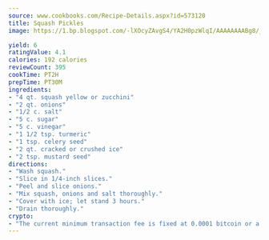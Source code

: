 ```yaml
---
source: www.cookbooks.com/Recipe-Details.aspx?id=573120
title: Squash Pickles
image: https://1.bp.blogspot.com/-lXOcyZAvgS4/YA2H0pzWlqI/AAAAAAAABg8/_HX4JI-WmFM0Tz684w_qYjP9vBzksmFNgCLcBGAsYHQ/s219/20.png

yield: 6
ratingValue: 4.1
calories: 192 calories
reviewCount: 395
cookTime: PT2H
prepTime: PT30M
ingredients:
- "4 qt. squash yellow or zucchini"
- "2 qt. onions"
- "1/2 c. salt"
- "5 c. sugar"
- "5 c. vinegar"
- "1 1/2 tsp. turmeric"
- "1 tsp. celery seed"
- "2 qt. cracked or crushed ice"
- "2 tsp. mustard seed"
directions:
- "Wash squash."
- "Slice in 1/4-inch slices."
- "Peel and slice onions."
- "Mix squash, onions and salt thoroughly."
- "Cover with ice; let stand 3 hours."
- "Drain thoroughly."
crypto:
- "The current minimum transaction fee is fixed at 0.0001 bitcoin or a tenth of a millibitcoin per kilobyte, recently decreased from one millibitcoin."
---
```

